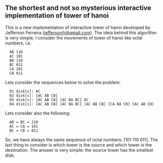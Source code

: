 ## The shortest and not so mysterious interactive implementation of tower of hanoi

This is a new implementation of interactive tower of hanoi developed by Jefferson Ferreira (jeffersonfr@gmail.com).
The ideia behind this algorithm is very simple, I consider the movements of tower of hanoi like octal numbers, i.e.

```
  AB 110
  AC 101
  BA 110
  BC 011
  CA 101
  CB 011
```

Lets consider the sequences below to solve the problem:

```
  01 disk[s]: AC
  02 disk[s]: [AC AB CB]
  03 disk[s]: [AC AB CB] [AC BA BC] AC
  04 disk[s]: [AC AB CB] [AC BA BC] [AC AB CB] [CA BA CB] [AC AB CB] 
```

Lets consider also the following:

```
  AB = BC = 110
  AC = CA = 101
  BC = CB = 011
```

So, we have always the same sequence of octal numbers: [101 110 011]. The last thing to consider is which tower
is the source and which tower is the destination. The answer is very simple: the source tower has the smallest disk;
